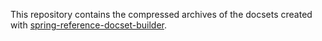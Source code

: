This repository contains the compressed archives of the docsets created with 
[spring-reference-docset-builder](https://github.com/mircomacrelli/spring-reference-docset-builder).
